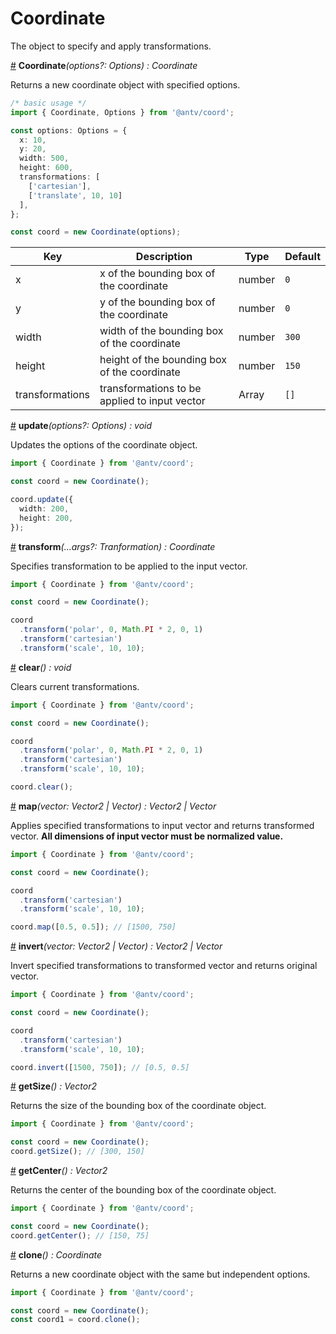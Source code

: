 # Coordinate

The object to specify and apply transformations.

<a name="constructor" href="#constructor">#</a> **Coordinate**<i>(options?: Options) : Coordinate</i>

Returns a new coordinate object with specified options.

```ts
/* basic usage */
import { Coordinate, Options } from '@antv/coord';

const options: Options = {
  x: 10,
  y: 20,
  width: 500,
  height: 600,
  transformations: [
    ['cartesian'], 
    ['translate', 10, 10]
  ],
};

const coord = new Coordinate(options);
```

| Key             | Description                                   | Type    | Default |
| --------------- | --------------------------------------------- | ------- | ------- |
| x               | x of the bounding box of the coordinate       | number  | `0`     |
| y               | y of the bounding box of the coordinate       | number  | `0`     |
| width           | width of the bounding box of the coordinate   | number  | `300`   |
| height          | height of the bounding box of the coordinate  | number  | `150`   |
| transformations | transformations to be applied to input vector | Array   | `[]`    |

<a name="update" href="#update">#</a> **update**<i>(options?: Options) : void</i>

Updates the options of the coordinate object.

```ts
import { Coordinate } from '@antv/coord';

const coord = new Coordinate();

coord.update({
  width: 200,
  height: 200,
});
```

<a name="transform" href="#transform">#</a> **transform**<i>(...args?: Tranformation) : Coordinate</i>

Specifies transformation to be applied to the input vector.

```ts
import { Coordinate } from '@antv/coord';

const coord = new Coordinate();

coord
  .transform('polar', 0, Math.PI * 2, 0, 1)
  .transform('cartesian')
  .transform('scale', 10, 10);
```

<a name="clear" href="#clear">#</a> **clear**<i>() : void</i>

Clears current transformations.

```ts
import { Coordinate } from '@antv/coord';

const coord = new Coordinate();

coord
  .transform('polar', 0, Math.PI * 2, 0, 1)
  .transform('cartesian')
  .transform('scale', 10, 10);

coord.clear();
```

<a name="map" href="#map">#</a> **map**<i>(vector: Vector2 | Vector) : Vector2 | Vector </i>

Applies specified transformations to input vector and returns transformed vector. **All dimensions of input vector must be normalized value.**

```ts
import { Coordinate } from '@antv/coord';

const coord = new Coordinate();

coord
  .transform('cartesian')
  .transform('scale', 10, 10);

coord.map([0.5, 0.5]); // [1500, 750]
```

<a name="invert" href="#invert">#</a> **invert**<i>(vector: Vector2 | Vector) : Vector2 | Vector </i>

Invert specified transformations to transformed vector and returns original vector.

```ts
import { Coordinate } from '@antv/coord';

const coord = new Coordinate();

coord
  .transform('cartesian')
  .transform('scale', 10, 10);

coord.invert([1500, 750]); // [0.5, 0.5]
```

<a name="getSize" href="#getSize">#</a> **getSize**<i>() : Vector2 </i>

Returns the size of the bounding box of the coordinate object.

```ts
import { Coordinate } from '@antv/coord';

const coord = new Coordinate();
coord.getSize(); // [300, 150]
```

<a name="getCenter" href="#getCenter">#</a> **getCenter**<i>() : Vector2 </i>

Returns the center of the bounding box of the coordinate object.

```ts
import { Coordinate } from '@antv/coord';

const coord = new Coordinate();
coord.getCenter(); // [150, 75]
```

<a name="clone" href="#clone">#</a> **clone**<i>() : Coordinate </i>

Returns a new coordinate object with the same but independent options.

```ts
import { Coordinate } from '@antv/coord';

const coord = new Coordinate();
const coord1 = coord.clone();
```
